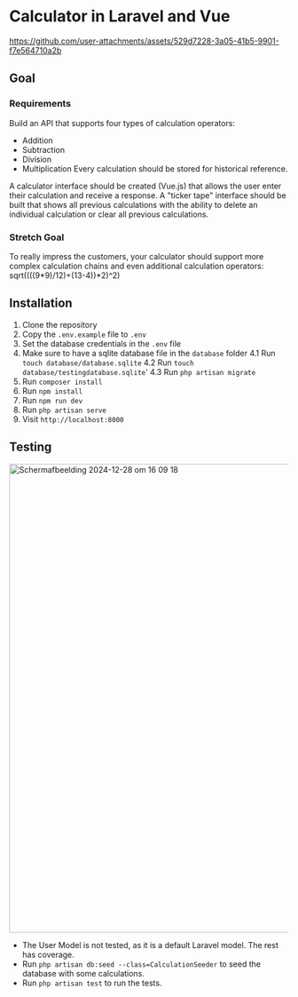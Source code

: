 # Calculator in Laravel and Vue



https://github.com/user-attachments/assets/529d7228-3a05-41b5-9901-f7e564710a2b



## Goal
### Requirements
Build an API that supports four types of calculation operators:
- Addition
- Subtraction
- Division
- Multiplication
Every calculation should be stored for historical reference.

A calculator interface should be created (Vue.js) that allows the user enter their calculation and receive a response.
A "ticker tape" interface should be built that shows all previous calculations with the ability to delete an individual calculation or clear all previous calculations.

### Stretch Goal
To really impress the customers, your calculator should support more complex calculation chains and even additional calculation operators:
sqrt((((9*9)/12)+(13-4))*2)^2)

## Installation
1. Clone the repository
2. Copy the `.env.example` file to `.env`
3. Set the database credentials in the `.env` file
4. Make sure to have a sqlite database file in the `database` folder
  4.1 Run `touch database/database.sqlite`
  4.2 Run `touch database/testingdatabase.sqlite`'
  4.3 Run `php artisan migrate`
5. Run `composer install`
6. Run `npm install`
7. Run `npm run dev`
8. Run `php artisan serve`
9. Visit `http://localhost:8000`

## Testing

<img width="844" alt="Scherm­afbeelding 2024-12-28 om 16 09 18" src="https://github.com/user-attachments/assets/43735375-02b5-48b9-b832-e30e0ad999e5" />


- The User Model is not tested, as it is a default Laravel model. The rest has coverage.
- Run `php artisan db:seed --class=CalculationSeeder` to seed the database with some calculations.
- Run `php artisan test` to run the tests.
